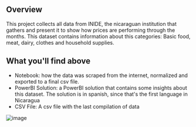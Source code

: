 ## Overview
This project collects all data from INIDE, the nicaraguan institution that gathers and present it to show how prices are performing through the months. This dataset contains information about this categories: Basic food, meat, dairy, clothes and household supplies.

## What you'll find above
- Notebook: how the data was scraped from the internet, normalized and exported to a final csv file.
- PowerBI Solution: a PowerBI solution that contains some insights about this dataset. The solution is in spanish, since that's the first language in Nicaragua
- CSV File: A csv file with the last compilation of data

![image](https://github.com/user-attachments/assets/a01ee37c-1a8f-4314-8c81-13f175f542c1)
